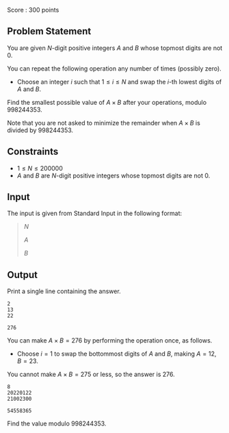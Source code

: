 Score : $300$ points

## Problem Statement

You are given $N$-digit positive integers $A$ and $B$ whose topmost digits are not $0$.

You can repeat the following operation any number of times (possibly zero).

- Choose an integer $i$ such that $1 \le i \le N$ and swap the $i$-th lowest digits of $A$ and $B$.

Find the smallest possible value of $A \times B$ after your operations, modulo $998244353$.

Note that you are not asked to minimize the remainder when $A \times B$ is divided by $998244353$.

## Constraints

- $1 \le N \le 200000$
- $A$ and $B$ are $N$-digit positive integers whose topmost digits are not $0$.

## Input

The input is given from Standard Input in the following format:

> $N$
> 
> $A$
> 
> $B$

## Output

Print a single line containing the answer.

```input1
2
13
22
```

```output1
276
```

You can make $A \times B = 276$ by performing the operation once, as follows.

- Choose $i=1$ to swap the bottommost digits of $A$ and $B$, making $A=12, B=23$.

You cannot make $A \times B = 275$ or less, so the answer is $276$.

```input2
8
20220122
21002300
```

```output2
54558365
```

Find the value modulo $998244353$.